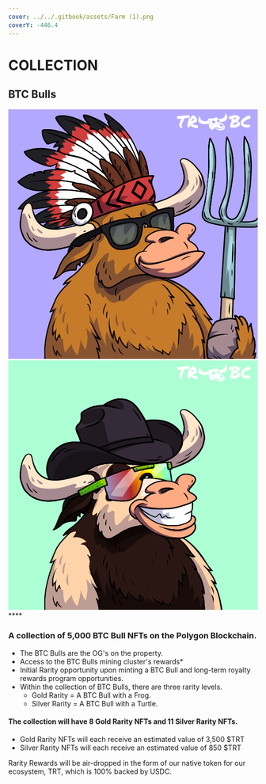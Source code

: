 ```yaml
---
cover: ../../.gitbook/assets/Farm (1).png
coverY: -446.4
---
```


# COLLECTION

## BTC Bulls

****![](../../.gitbook/assets/47.png)****![](../../.gitbook/assets/62.png)****

### **A collection of 5,000 BTC Bull NFTs on the Polygon Blockchain.**&#x20;

* The BTC Bulls are the OG's on the property.&#x20;
* Access to the BTC Bulls mining cluster's rewards\*
* Initial Rarity opportunity upon minting a BTC Bull and long-term royalty rewards program opportunities.&#x20;
* &#x20;Within the collection of BTC Bulls, there are three rarity levels.
  * Gold Rarity = A BTC Bull with a Frog.
  * Silver Rarity = A BTC Bull with a Turtle.&#x20;

#### The collection will have 8 Gold Rarity NFTs and 11 Silver Rarity NFTs.

* Gold Rarity NFTs will each receive an estimated value of 3,500 $TRT
* Silver Rarity NFTs will each receive an estimated value of 850 $TRT

Rarity Rewards will be air-dropped in the form of our native token for our ecosystem, TRT, which is 100% backed by USDC.&#x20;



